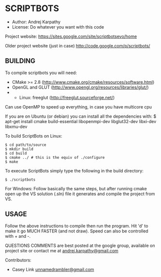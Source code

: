 SCRIPTBOTS
==========
* Author: Andrej Karpathy
* License: Do whatever you want with this code

Project website: 
https://sites.google.com/site/scriptbotsevo/home

Older project website (just in case)
http://code.google.com/p/scriptbots/

BUILDING
---------

To compile scriptbots you will need:
* CMake >= 2.8 (http://www.cmake.org/cmake/resources/software.html)
* OpenGL and GLUT (http://www.opengl.org/resources/libraries/glut/)
* * Linux: freeglut (http://freeglut.sourceforge.net/) 

Can use OpenMP to speed up everything, in case you have multicore cpu

If you are on Ubuntu (or debian) you can install all the dependencies with:
$ apt-get install cmake build-essential libopenmpi-dev libglut32-dev libxi-dev libxmu-dev

To build ScriptBots on Linux:

    $ cd path/to/source
    $ mkdir build
    $ cd build
    $ cmake ../ # this is the equiv of ./configure
    $ make

To execute ScriptBots simply type the following in the build directory:

    $ ./scriptbots

For Windows: 
Follow basically the same steps, but after running cmake open up the VS solution (.sln) file it generates and compile the project from VS.


USAGE
------

Follow the above instructions to compile then run the program. Hit 'd' to make it go MUCH FASTER (and not draw). Speed can also be controlled with + and -.


QUESTIONS COMMENTS are best posted at the google group, available on project site
or contact me at andrej.karpathy@gmail.com

Contributors:
* Casey Link <unnamedrambler@gmail.com>

